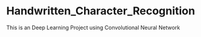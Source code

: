 # Handwritten_Character_Recognition
This is an Deep Learning Project using Convolutional Neural Network
